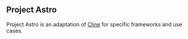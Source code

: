 ## Project Astro

Project Astro is an adaptation of [Cline](https://cline.bot/) for specific frameworks and use cases.

